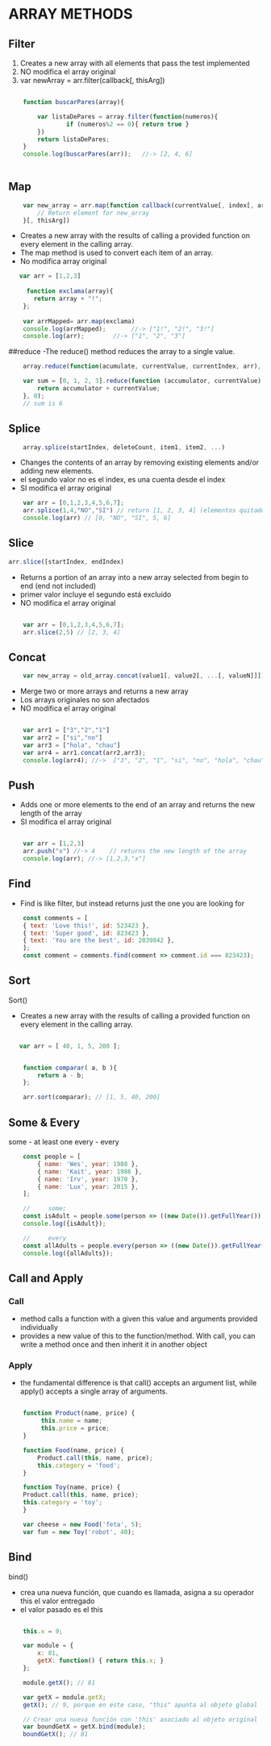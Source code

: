 
# ARRAY METHODS


## Filter

1. Creates a new array with all elements that pass the test implemented 
3. NO modifica el array original
2. var newArray = arr.filter(callback[, thisArg])

```javascript

    function buscarPares(array){

        var listaDePares = array.filter(function(numeros){
                if (numeros%2 == 0){ return true }
        })
        return listaDePares;
    }
    console.log(buscarPares(arr));   //-> [2, 4, 6]
 
```

## Map


```javascript
    var new_array = arr.map(function callback(currentValue[, index[, array]]) {
        // Return element for new_array
    }[, thisArg])
```

- Creates a new array with the results of calling a provided function on every element in the calling array.
- The map method is used to convert each item of an array.
- No modifica array original

```javascript
   var arr = [1,2,3]
     
     function exclama(array){
       return array + "!";
    };
     
    var arrMapped= arr.map(exclama)
    console.log(arrMapped);       //-> ["1!", "2!", "3!"]
    console.log(arr);   	 //-> ["1", "2", "3"]
```

##reduce
-The reduce() method reduces the array to a single value.

```javascript
    array.reduce(function(acumulate, currentValue, currentIndex, arr), initialValue)
```

```javascript
    var sum = [0, 1, 2, 3].reduce(function (accumulator, currentValue) {
        return accumulator + currentValue;
    }, 0);
    // sum is 6
```

## Splice

```javascript
    array.splice(startIndex, deleteCount, item1, item2, ...)
```
- Changes the contents of an array by removing existing elements and/or adding new elements.
- el segundo valor no es el index, es una cuenta desde el index
- SI modifica el array original


```javascript
    var arr = [0,1,2,3,4,5,6,7];
    arr.splice(1,4,"NO","SI") // return [1, 2, 3, 4] (elementos quitados)
    console.log(arr) // [0, "NO", "SI", 5, 6]
```

## Slice


```javascript  
arr.slice([startIndex, endIndex)
```

- Returns a portion of an array into a new array selected from begin to end (end not included)
- primer valor incluye el segundo está excluido
- NO modifica el array original

```javascript

    var arr = [0,1,2,3,4,5,6,7];
    arr.slice(2,5) // [2, 3, 4]

```

## Concat

```javascript
    var new_array = old_array.concat(value1[, value2[, ...[, valueN]]])
```

- Merge two or more arrays and returns a new array
- Los arrays originales no son afectados
- NO modifica el array original

```javascript

    var arr1 = ["3","2","1"]  
    var arr2 = ["si","no"]  
    var arr3 = ["hola", "chau"] 
    var arr4 = arr1.concat(arr2,arr3);
    console.log(arr4); //->  ["3", "2", "1", "si", "no", "hola", "chau"]

```

## Push

- Adds one or more elements to the end of an array and returns the new length of the array
- SI modifica el array original

  
 
```javascript

    var arr = [1,2,3]
    arr.push("x") //-> 4    // returns the new length of the array
    console.log(arr); //-> [1,2,3,"x"]

```

## Find

- Find is like filter, but instead returns just the one you are looking for 

```javascript 
    const comments = [
    { text: 'Love this!', id: 523423 },
    { text: 'Super good', id: 823423 },
    { text: 'You are the best', id: 2039842 },
    ];
    const comment = comments.find(comment => comment.id === 823423);
 ```

## Sort

Sort()
- Creates a new array with the results of calling a provided function on every element in the calling array. 

```javascript

   var arr = [ 40, 1, 5, 200 ];


    function comparar( a, b ){ 
        return a - b; 
    };

    arr.sort(comparar); // [1, 5, 40, 200]

```

## Some & Every

some - at least one
every - every

```javascript
    const people = [
        { name: 'Wes', year: 1988 },
        { name: 'Kait', year: 1986 },
        { name: 'Irv', year: 1970 },
        { name: 'Lux', year: 2015 },
    ];

    //     some;
    const isAdult = people.some(person => ((new Date()).getFullYear()) - person.year >= 19);
    console.log({isAdult});

    //     every
    const allAdults = people.every(person => ((new Date()).getFullYear()) - person.year >= 19);
    console.log({allAdults});
```

## Call and Apply

### Call
- method calls a function with a given this value and arguments provided individually
- provides a new value of this to the function/method. With call, you can write a method once and then inherit it in another object

### Apply
- the fundamental difference is that call() accepts an argument list, while apply() accepts a single array of arguments.

```javascript

    function Product(name, price) {
   		 this.name = name;
   		 this.price = price;
    }

    function Food(name, price) {
    	Product.call(this, name, price);
    	this.category = 'food';
    }

    function Toy(name, price) {
    Product.call(this, name, price);
    this.category = 'toy';
    }

    var cheese = new Food('feta', 5);
    var fun = new Toy('robot', 40);

```

## Bind

bind()  
- crea una nueva función, que cuando es llamada, asigna a su operador  this el valor entregado
- el valor pasado es el this

```javascript

    this.x = 9;

    var module = {
        x: 81,
        getX: function() { return this.x; }
    };

    module.getX(); // 81

    var getX = module.getX;
    getX(); // 9, porque en este caso, "this" apunta al objeto global

    // Crear una nueva función con 'this' asociado al objeto original 'module'
    var boundGetX = getX.bind(module);
    boundGetX(); // 81

```
